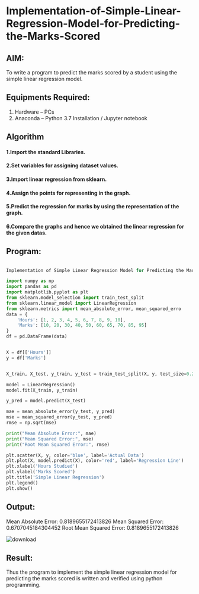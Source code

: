 # Implementation-of-Simple-Linear-Regression-Model-for-Predicting-the-Marks-Scored

## AIM:
To write a program to predict the marks scored by a student using the simple linear regression model.
## Equipments Required:
1. Hardware – PCs
2. Anaconda – Python 3.7 Installation / Jupyter notebook

## Algorithm
#### 1.Import the standard Libraries. 
#### 2.Set variables for assigning dataset values. 
#### 3.Import linear regression from sklearn. 
#### 4.Assign the points for representing in the graph. 
#### 5.Predict the regression for marks by using the representation of the graph. 
#### 6.Compare the graphs and hence we obtained the linear regression for the given datas.
## Program:
``` python

Implementation of Simple Linear Regression Model for Predicting the Marks Scored

import numpy as np
import pandas as pd
import matplotlib.pyplot as plt
from sklearn.model_selection import train_test_split
from sklearn.linear_model import LinearRegression
from sklearn.metrics import mean_absolute_error, mean_squared_erro
data = {
    'Hours': [1, 2, 3, 4, 5, 6, 7, 8, 9, 10],
    'Marks': [10, 20, 30, 40, 50, 60, 65, 70, 85, 95]
}
df = pd.DataFrame(data)


X = df[['Hours']]
y = df['Marks']


X_train, X_test, y_train, y_test = train_test_split(X, y, test_size=0.2, random_state=42)

model = LinearRegression()
model.fit(X_train, y_train)

y_pred = model.predict(X_test)

mae = mean_absolute_error(y_test, y_pred)
mse = mean_squared_error(y_test, y_pred)
rmse = np.sqrt(mse)

print("Mean Absolute Error:", mae)
print("Mean Squared Error:", mse)
print("Root Mean Squared Error:", rmse)

plt.scatter(X, y, color='blue', label='Actual Data')
plt.plot(X, model.predict(X), color='red', label='Regression Line')
plt.xlabel('Hours Studied')
plt.ylabel('Marks Scored')
plt.title('Simple Linear Regression')
plt.legend()
plt.show()

```


## Output:

Mean Absolute Error: 0.8189655172413826
Mean Squared Error: 0.6707045184304452
Root Mean Squared Error: 0.8189655172413826

![download](https://github.com/user-attachments/assets/f15e45f4-8678-4082-baef-759fa89de20c)

## Result:
Thus the program to implement the simple linear regression model for predicting the marks scored is written and verified using python programming.
